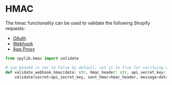 # HMAC

The hmac functionality can be used to validate the following Shopify requests:
 - [OAuth](https://shopify.dev/docs/apps/auth/get-access-tokens/authorization-code-grant/getting-started#step-7-verify-a-request)
 - [Webhook](https://shopify.dev/apps/webhooks/configuration/https#verify-the-webhook)
 - [App Proxy](https://shopify.dev/apps/online-store/app-proxies#calculate-a-digital-signature)

```python
from spylib.hmac import validate

# use_base64 is set to False by default, set it to True for verifying webhook hmac
def validate_webhook_hmac(data: str, hmac_header: str, api_secret_key: str):
    validate(secret=api_secret_key, sent_hmac=hmac_header, message=data, use_base64=True)

```
